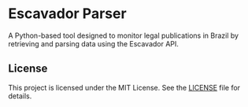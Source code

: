 # Escavador Parser

A Python-based tool designed to monitor legal publications in Brazil by retrieving and parsing data using the Escavador API.

## License

This project is licensed under the MIT License. See the [LICENSE](LICENSE) file for details.
